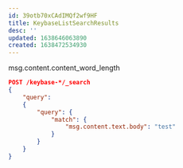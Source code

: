 ```yaml
---
id: 39otb70xCAdIMQf2wf9HF
title: KeybaseListSearchResults
desc: ''
updated: 1638646063890
created: 1638472534930
---
```


msg.content.content_word_length

``` json
POST /keybase-*/_search
{
    "query": 
    { 
        "query": {
            "match": {
                "msg.content.text.body": "test"
            }
        }
    }
}

```
